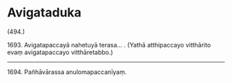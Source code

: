 # Avigataduka

(494.)

1693\. Avigatapaccayā nahetuyā terasa… . (Yathā atthipaccayo vitthārito evaṃ avigatapaccayo vitthāretabbo.)

---

1694\. Pañhāvārassa anulomapaccanīyaṃ.

